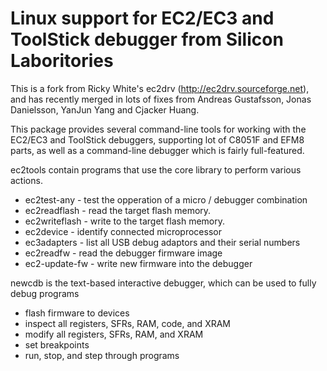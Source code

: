Linux support for EC2/EC3 and ToolStick debugger from Silicon Laboritories
========================================================

This is a fork from Ricky White's ec2drv (http://ec2drv.sourceforge.net), and has recently merged in lots of fixes from Andreas Gustafsson, Jonas Danielsson, YanJun Yang and Cjacker Huang.

This package provides several command-line tools for working with the EC2/EC3 and ToolStick debuggers, supporting lot of C8051F and EFM8 parts, as well as a command-line debugger which is fairly full-featured.

ec2tools contain programs that use the core library to perform various actions.
+ ec2test-any - test the opperation of a micro / debugger combination
+ ec2readflash - read the target flash memory.
+ ec2writeflash - write to the target flash memory.
+ ec2device - identify connected microprocessor
+ ec3adapters - list all USB debug adaptors and their serial numbers
+ ec2readfw - read the debugger firmware image
+ ec2-update-fw - write new firmware into the debugger

newcdb is the text-based interactive debugger, which can be used to fully debug programs
+ flash firmware to devices
+ inspect all registers, SFRs, RAM, code, and XRAM
+ modify all registers, SFRs, RAM, and XRAM
+ set breakpoints
+ run, stop, and step through programs
